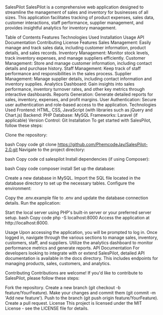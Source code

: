 SalesPilot
SalesPilot is a comprehensive web application designed to streamline the management of sales and inventory for businesses of all sizes. This application facilitates tracking of product expenses, sales data, customer interactions, staff performance, supplier management, and provides insightful analytics for inventory management.

Table of Contents
Features
Technologies Used
Installation
Usage
API Documentation
Contributing
License
Features
Sales Management: Easily manage and track sales data, including customer information, product details, and sales records.
Inventory Management: Monitor stock levels, track inventory expenses, and manage suppliers efficiently.
Customer Management: Store and manage customer information, including contact details and purchase history.
Staff Management: Keep track of staff performance and responsibilities in the sales process.
Supplier Management: Manage supplier details, including contact information and inventory supplies.
Analytics Dashboard: Gain insights into sales performance, inventory turnover rates, and other key metrics through interactive dashboards.
Reports Generation: Generate detailed reports for sales, inventory, expenses, and profit margins.
User Authentication: Secure user authentication and role-based access to the application.
Technologies Used
Frontend: HTML, CSS, JavaScript (with libraries such as jQuery and Chart.js)
Backend: PHP
Database: MySQL
Frameworks: Laravel (if applicable)
Version Control: Git
Installation
To get started with SalesPilot, follow these steps:

Clone the repository:

bash
Copy code
git clone https://github.com/PhemcodeJay/SalesPilot-2.0.git
Navigate to the project directory:

bash
Copy code
cd salespilot
Install dependencies (if using Composer):

bash
Copy code
composer install
Set up the database:

Create a new database in MySQL.
Import the SQL file located in the database directory to set up the necessary tables.
Configure the environment:

Copy the .env.example file to .env and update the database connection details.
Run the application:

Start the local server using PHP's built-in server or your preferred server setup.
bash
Copy code
php -S localhost:8000
Access the application at http://localhost:8000.

Usage
Upon accessing the application, you will be prompted to log in.
Once logged in, navigate through the various sections to manage sales, inventory, customers, staff, and suppliers.
Utilize the analytics dashboard to monitor performance metrics and generate reports.
API Documentation
For developers looking to integrate with or extend SalesPilot, detailed API documentation is available in the docs directory. This includes endpoints for managing products, sales, customers, and analytics.

Contributing
Contributions are welcome! If you'd like to contribute to SalesPilot, please follow these steps:

Fork the repository.
Create a new branch (git checkout -b feature/YourFeature).
Make your changes and commit them (git commit -m 'Add new feature').
Push to the branch (git push origin feature/YourFeature).
Create a pull request.
License
This project is licensed under the MIT License - see the LICENSE file for details.

